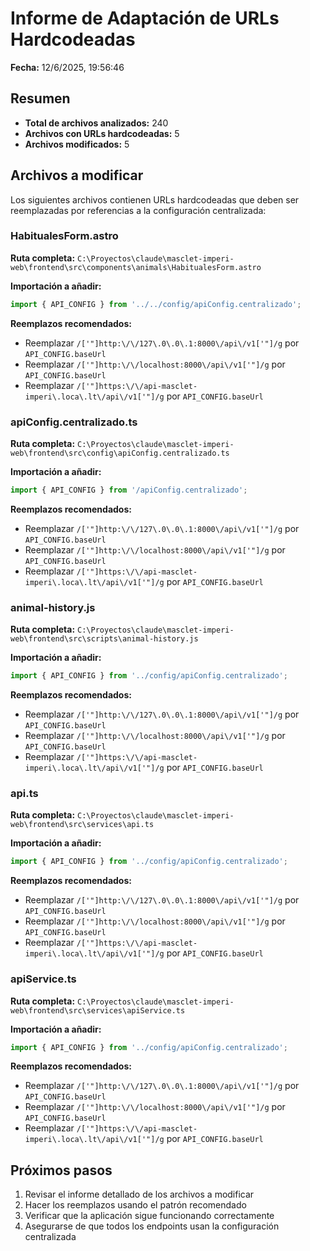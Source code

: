 # Informe de Adaptación de URLs Hardcodeadas

**Fecha:** 12/6/2025, 19:56:46

## Resumen

- **Total de archivos analizados:** 240
- **Archivos con URLs hardcodeadas:** 5
- **Archivos modificados:** 5

## Archivos a modificar

Los siguientes archivos contienen URLs hardcodeadas que deben ser reemplazadas por referencias a la configuración centralizada:


### HabitualesForm.astro

**Ruta completa:** `C:\Proyectos\claude\masclet-imperi-web\frontend\src\components\animals\HabitualesForm.astro`

**Importación a añadir:**
```typescript
import { API_CONFIG } from '../../config/apiConfig.centralizado';
```

**Reemplazos recomendados:**

- Reemplazar `/['"]http:\/\/127\.0\.0\.1:8000\/api\/v1['"]/g` por `API_CONFIG.baseUrl`
- Reemplazar `/['"]http:\/\/localhost:8000\/api\/v1['"]/g` por `API_CONFIG.baseUrl`
- Reemplazar `/['"]https:\/\/api-masclet-imperi\.loca\.lt\/api\/v1['"]/g` por `API_CONFIG.baseUrl`


### apiConfig.centralizado.ts

**Ruta completa:** `C:\Proyectos\claude\masclet-imperi-web\frontend\src\config\apiConfig.centralizado.ts`

**Importación a añadir:**
```typescript
import { API_CONFIG } from '/apiConfig.centralizado';
```

**Reemplazos recomendados:**

- Reemplazar `/['"]http:\/\/127\.0\.0\.1:8000\/api\/v1['"]/g` por `API_CONFIG.baseUrl`
- Reemplazar `/['"]http:\/\/localhost:8000\/api\/v1['"]/g` por `API_CONFIG.baseUrl`
- Reemplazar `/['"]https:\/\/api-masclet-imperi\.loca\.lt\/api\/v1['"]/g` por `API_CONFIG.baseUrl`


### animal-history.js

**Ruta completa:** `C:\Proyectos\claude\masclet-imperi-web\frontend\src\scripts\animal-history.js`

**Importación a añadir:**
```typescript
import { API_CONFIG } from '../config/apiConfig.centralizado';
```

**Reemplazos recomendados:**

- Reemplazar `/['"]http:\/\/127\.0\.0\.1:8000\/api\/v1['"]/g` por `API_CONFIG.baseUrl`
- Reemplazar `/['"]http:\/\/localhost:8000\/api\/v1['"]/g` por `API_CONFIG.baseUrl`
- Reemplazar `/['"]https:\/\/api-masclet-imperi\.loca\.lt\/api\/v1['"]/g` por `API_CONFIG.baseUrl`


### api.ts

**Ruta completa:** `C:\Proyectos\claude\masclet-imperi-web\frontend\src\services\api.ts`

**Importación a añadir:**
```typescript
import { API_CONFIG } from '../config/apiConfig.centralizado';
```

**Reemplazos recomendados:**

- Reemplazar `/['"]http:\/\/127\.0\.0\.1:8000\/api\/v1['"]/g` por `API_CONFIG.baseUrl`
- Reemplazar `/['"]http:\/\/localhost:8000\/api\/v1['"]/g` por `API_CONFIG.baseUrl`
- Reemplazar `/['"]https:\/\/api-masclet-imperi\.loca\.lt\/api\/v1['"]/g` por `API_CONFIG.baseUrl`


### apiService.ts

**Ruta completa:** `C:\Proyectos\claude\masclet-imperi-web\frontend\src\services\apiService.ts`

**Importación a añadir:**
```typescript
import { API_CONFIG } from '../config/apiConfig.centralizado';
```

**Reemplazos recomendados:**

- Reemplazar `/['"]http:\/\/127\.0\.0\.1:8000\/api\/v1['"]/g` por `API_CONFIG.baseUrl`
- Reemplazar `/['"]http:\/\/localhost:8000\/api\/v1['"]/g` por `API_CONFIG.baseUrl`
- Reemplazar `/['"]https:\/\/api-masclet-imperi\.loca\.lt\/api\/v1['"]/g` por `API_CONFIG.baseUrl`


## Próximos pasos

1. Revisar el informe detallado de los archivos a modificar
2. Hacer los reemplazos usando el patrón recomendado
3. Verificar que la aplicación sigue funcionando correctamente
4. Asegurarse de que todos los endpoints usan la configuración centralizada
